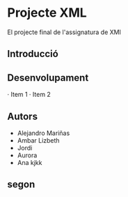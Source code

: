 # Projecte XML

El projecte final de l'assignatura de XMl

## Introducció

## Desenvolupament
· Item 1
· Item 2


## Autors


- Alejandro Mariñas
- Ambar Lizbeth
- Jordi
- Aurora
- Ana
kjkk

## segon
